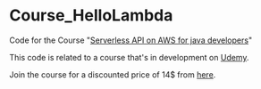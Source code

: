 # Course_HelloLambda
Code for the Course "[Serverless API on AWS  for java developers](https://www.udemy.com/serverless-api-aws-lambda-for-java-developers/?couponCode=GITHUB)"

This code is related to a course that's in development on [Udemy](https://www.udemy.com/user/dries-horions/).

Join the course for a discounted price of 14$ from [here](https://www.udemy.com/serverless-api-aws-lambda-for-java-developers/?couponCode=GITHUB).

